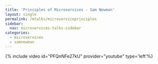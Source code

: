```yaml
---
title: 'Principles of Microservices - Sam Newman'
layout: single
permalink: /mtalks/microserviceprinciples
sidebar:
  nav: microservices-talks-sidebar
categories:
  - microservices
  - samnewman
---
```

{% include video id="PFQnNFe27kU" provider="youtube" type='left'%}
